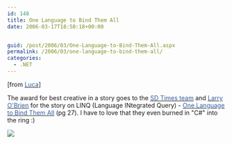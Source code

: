 ```yaml
---
id: 148
title: One Language to Bind Them All
date: 2006-03-17T18:50:18+00:00


guid: /post/2006/03/One-Language-to-Bind-Them-All.aspx
permalink: /2006/03/one-language-to-bind-them-all/
categories:
  - .NET
---
```

<p>[from <a href="http://blogs.msdn.com/lucabol/"><font color="#355ea0">Luca</font></a>]</p>
<p>The award for best creative in a story goes to the <a href="http://www.sdtimes.com/index.html"><font color="#355ea0">SD Times team</font></a> and <a href="http://www.knowing.net/"><font color="#355ea0">Larry O'Brien</font></a> for the story on LINQ (Language INtegrated Query) - <a href="http://www.bzmedia.com/retrieve/sdtimes-145-03_01_2006.pdf"><font color="#355ea0">One Language to Bind Them All</font></a>&nbsp;(pg 27). I have to love that they even burned in "C#" into the ring :)</p>
<p><img src="http://www.danfernandez.com/view/view.aspx?ID=171" /><img height="1" src="http://blogs.msdn.com/aggbug.aspx?PostID=552148" width="1" /><a href="http://www.sdtimes.com/index.html"></a></p>